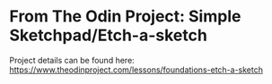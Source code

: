 # From The Odin Project: Simple Sketchpad/Etch-a-sketch

Project details can be found here: https://www.theodinproject.com/lessons/foundations-etch-a-sketch
